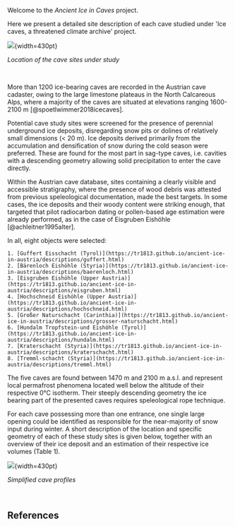 Welcome to the _Ancient Ice in Caves_ project. 


Here we present a detailed site description of each cave studied under 'Ice caves, a threatened climate archive' project. 


![](https://tr1813.github.io/ancient-ice-in-austria/figures/alpes_sites_locations.png){width=430pt}

_Location of the cave sites under study_

&shy;

More than 1200 ice-bearing caves are recorded in the Austrian cave cadaster, owing to the large limestone plateaus in the North Calcareous Alps, where a majority of the caves are situated at elevations ranging 1600-2100 m [@spoetlwimmer2018icecaves]. 

Potential cave study sites were screened for the presence of perennial underground ice deposits, disregarding snow pits or dolines of relatively small dimensions (< 20 m).
Ice deposits derived primarily from the accumulation and densification of snow during the cold season were preferred.
These are found for the most part in sag-type caves, i.e. cavities with a descending geometry allowing solid precipitation to enter the cave directly.

Within the Austrian cave database, sites containing a clearly visible and accessible stratigraphy, where the presence of wood debris was attested from previous speleological documentation, made the best targets.
In some cases, the ice deposits and their woody content were striking enough, that targeted that pilot radiocarbon dating or pollen-based age estimation were already performed, as in the case of Eisgruben Eishöhle [@achleitner1995alter]. 

In all, eight objects were selected: 

	1. [Guffert Eisschacht (Tyrol)](https://tr1813.github.io/ancient-ice-in-austria/descriptions/guffert.html)
	2. [Bärenloch Eishöhle (Styria)](https://tr1813.github.io/ancient-ice-in-austria/descriptions/baerenloch.html)
	3. [Eisgruben Eishöhle (Upper Austria)](https://tr1813.github.io/ancient-ice-in-austria/descriptions/eisgruben.html)
	4. [Hochschneid Eishöhle (Upper Austria)](https://tr1813.github.io/ancient-ice-in-austria/descriptions/hochschneid.html)
	5. [Großer Naturschacht (Carinthia)](https://tr1813.github.io/ancient-ice-in-austria/descriptions/grosser-naturschacht.html)
	6. [Hundalm Tropfstein-und Eishöhle (Tyrol)](https://tr1813.github.io/ancient-ice-in-austria/descriptions/hundalm.html)
	7. [Kraterschacht (Styria)](https://tr1813.github.io/ancient-ice-in-austria/descriptions/kraterschacht.html)
	8. [Tremml-schacht (Styria)](https://tr1813.github.io/ancient-ice-in-austria/descriptions/tremml.html)

The five caves are found between 1470 m and 2100 m a.s.l. and represent local permafrost phenomena located well below the altitude of their respective 0°C isotherm.
Their steeply descending geometry the ice bearing part of the presented caves requires speleological rope technique.

For each cave possessing more than one entrance, one single large opening could be identified as responsible for the near-majority of snow input during winter.
A short description of the location and specific geometry of each of these study sites is given below, together with an overview of their ice deposit and an estimation of their respective ice volumes (Table 1).


![](https://tr1813.github.io/ancient-ice-in-austria/figures/ice_caves_extended_tweaked.png){width=430pt}

_Simplified cave profiles_

&shy;

## References
